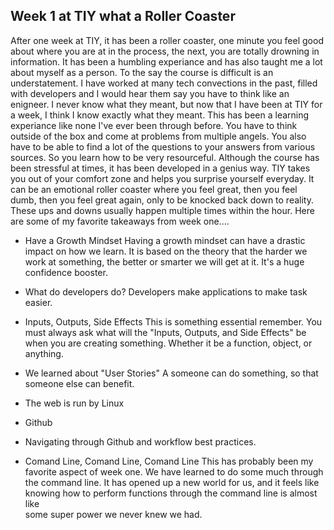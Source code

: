 ## Week 1 at TIY what a Roller Coaster

After one week at TIY, it has been a roller coaster, one minute you feel good about where you are at in the process, the next,
you are totally drowning in information. It has been a humbling experiance and has also taught me a lot about myself as a person.
To the say the course is difficult is an understatement. I have worked at many tech convections in the past, filled with 
developers and I would hear them say you have to think like an enigneer. I never know what they meant, but now that I have been 
at TIY for a week, I think I know exactly what they meant. This has been a learning experiance like none I've ever been through 
before. You have to think outside of the box and come at problems from multiple angels. You also have to be able to find a lot of
the questions to your answers from various sources. So you learn how to be very resourceful. Although the course has been 
stressful at times, it has been developed in a genius way. TIY takes you out of your comfort zone and helps you surprise 
yourself everyday. It can be an emotional roller coaster where you feel great, then you feel dumb, then you feel great again, 
only to be knocked back down to reality. These ups and downs usually happen multiple times within the hour. Here are some 
of my favorite takeaways from week one....

 * Have a Growth Mindset
Having a growth mindset can have a drastic impact on how we learn. It is based on the theory that the harder we work at 
something, the better or smarter we will get at it. It's a huge confidence booster.

  * What do developers do?
Developers make applications to make task easier.

  * Inputs, Outputs, Side Effects
This is something essential remember. You must always ask what will the "Inputs, Outputs, and Side Effects" be when you are creating something. Whether it be a function, object, or anything.

  * We learned about "User Stories"
A someone can do something, so that someone else can benefit.


  * The web is run by Linux

  * Github
  * Navigating through Github and workflow best practices.
 
  * Comand Line, Comand Line, Comand Line
This has probably been my favorite aspect of week one. We have learned to do some much through the command line. It has
opened up a new world for us, and it feels like knowing how to perform functions through the command line is almost like  
some super power we never knew we had.
